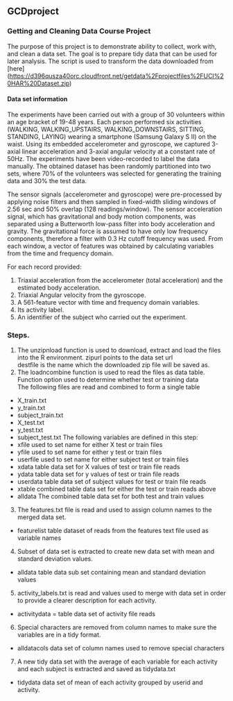 ## GCDproject
### Getting and Cleaning Data Course Project
The purpose of this project is to demonstrate ability to collect, work with, and clean a data set. The goal is to prepare tidy data that can be used for later analysis. 
The script is used to transform the data downloaded from [here]
(https://d396qusza40orc.cloudfront.net/getdata%2Fprojectfiles%2FUCI%20HAR%20Dataset.zip)

#### Data set information
The experiments have been carried out with a group of 30 volunteers within an age bracket of 19-48 years. Each person performed six activities (WALKING, WALKING_UPSTAIRS, WALKING_DOWNSTAIRS, SITTING, STANDING, LAYING) wearing a smartphone (Samsung Galaxy S II) on the waist. Using its embedded accelerometer and gyroscope, we captured 3-axial linear acceleration and 3-axial angular velocity at a constant rate of 50Hz. The experiments have been video-recorded to label the data manually. The obtained dataset has been randomly partitioned into two sets, where 70% of the volunteers was selected for generating the training data and 30% the test data. 

The sensor signals (accelerometer and gyroscope) were pre-processed by applying noise filters and then sampled in fixed-width sliding windows of 2.56 sec and 50% overlap (128 readings/window). The sensor acceleration signal, which has gravitational and body motion components, was separated using a Butterworth low-pass filter into body acceleration and gravity. The gravitational force is assumed to have only low frequency components, therefore a filter with 0.3 Hz cutoff frequency was used. From each window, a vector of features was obtained by calculating variables from the time and frequency domain.

For each record provided:
1. Triaxial acceleration from the accelerometer (total acceleration) and the estimated body acceleration.
2. Triaxial Angular velocity from the gyroscope. 
3. A 561-feature vector with time and frequency domain variables. 
4. Its activity label. 
5. An identifier of the subject who carried out the experiment.

### Steps. 
1. The unzipnload function is used to download, extract and load the files into the R environment. 
  zipurl points to the data set url  
  destfile is the name which the downloaded zip file will be saved as.
2. The loadncombine function is used to read the files as data table. Function option used to determine whether test or training data  
The following files are read and combined to form a single table
  * X_train.txt
  * y_train.txt
  * subject_train.txt
  * X_test.txt
  * y_test.txt
  * subject_test.txt
The following variables are defined in this step:
  * xfile used to set name for either X test or train files
  * yfile used to set name for either y test or train files
  * userfile used to set name for either subject test or train files
  * xdata table data set for X values of test or train file reads
  * ydata table data set for y values of test or train file reads
  * userdata table data set of subject values for test or train file reads
  * xtable combined table data set for either the test or train reads above
  * alldata The combined table data set for both test and train values

3. The features.txt file is read and used to assign column names to the merged data set.
  * featurelist table dataset of reads from the features text file used as variable names

4. Subset of data set is extracted to create new data set with mean and standard deviation values.
  * alldata table data sub set containing mean and standard deviation values

5. activity_labels.txt is read and values used to merge with data set in order to provide a clearer description for each activity.
  * activitydata = table data set of activity file reads

6. Special characters are removed from column names to make sure the variables are in a tidy format.
  * alldatacols data set of column names used to remove special characters

7.  A new tidy data set with the average of each variable for each activity and each subject is extracted and saved as tidydata.txt
  * tidydata data set of mean of each activity grouped by userid and activity.
